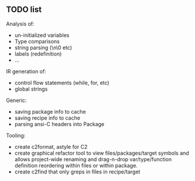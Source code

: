 
## TODO list

Analysis of:
* un-initialized variables
* Type comparisons
* string parsing (\n\0 etc)
* labels (redefinition)
* ...

IR generation of:
* control flow statements (while, for, etc)
* global strings

Generic:
* saving package info to cache
* saving recipe info to cache
* parsing ansi-C headers into Package

Tooling:
* create c2format, astyle for C2
* create graphical refactor tool to view files/packages/target symbols
    and allows project-wide renaming and drag-n-drop var/type/function definition
    reordering within files or within package.
    <IN PROGRESS>
* create c2find that only greps in files in recipe/target

